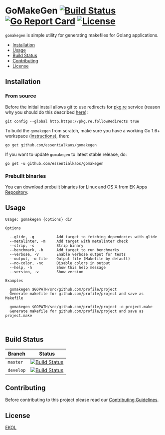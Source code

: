 # GoMakeGen [![Build Status](https://travis-ci.org/essentialkaos/gomakegen.svg?branch=master)](https://travis-ci.org/essentialkaos/gomakegen) [![Go Report Card](https://goreportcard.com/badge/github.com/essentialkaos/gomakegen)](https://goreportcard.com/report/github.com/essentialkaos/gomakegen) [![License](https://gh.kaos.io/ekol.svg)](https://essentialkaos.com/ekol)

`gomakegen` is simple utility for generating makefiles for Golang applications.

* [Installation](#installation)
* [Usage](#usage)
* [Build Status](#build-status)
* [Contributing](#contributing)
* [License](#license)

## Installation

### From source

Before the initial install allows git to use redirects for [pkg.re](https://github.com/essentialkaos/pkgre) service (reason why you should do this described [here](https://github.com/essentialkaos/pkgre#git-support)):

```
git config --global http.https://pkg.re.followRedirects true
```

To build the `gomakegen` from scratch, make sure you have a working Go 1.6+ workspace ([instructions](https://golang.org/doc/install)), then:

```
go get github.com/essentialkaos/gomakegen
```

If you want to update `gomakegen` to latest stable release, do:

```
go get -u github.com/essentialkaos/gomakegen
```

### Prebuilt binaries

You can download prebuilt binaries for Linux and OS X from [EK Apps Repository](https://apps.kaos.io/gomakegen/latest).

## Usage

```
Usage: gomakegen {options} dir

Options

  --glide, -g          Add target to fetching dependecies with glide
  --metalinter, -m     Add target with metalinter check
  --strip, -s          Strip binary
  --benchmark, -b      Add target to run benchmarks
  --verbose, -V        Enable verbose output for tests
  --output, -o file    Output file (Makefile by default)
  --no-color, -nc      Disable colors in output
  --help, -h           Show this help message
  --version, -v        Show version

Examples

  gomakegen $GOPATH/src/github.com/profile/project
  Generate makefile for github.com/profile/project and save as Makefile

  gomakegen $GOPATH/src/github.com/profile/project -o project.make
  Generate makefile for github.com/profile/project and save as project.make



```

## Build Status

| Branch | Status |
|------------|--------|
| `master` | [![Build Status](https://travis-ci.org/essentialkaos/gomakegen.svg?branch=master)](https://travis-ci.org/essentialkaos/gomakegen) |
| `develop` | [![Build Status](https://travis-ci.org/essentialkaos/gomakegen.svg?branch=develop)](https://travis-ci.org/essentialkaos/gomakegen) |

## Contributing

Before contributing to this project please read our [Contributing Guidelines](https://github.com/essentialkaos/contributing-guidelines#contributing-guidelines).

## License

[EKOL](https://essentialkaos.com/ekol)







